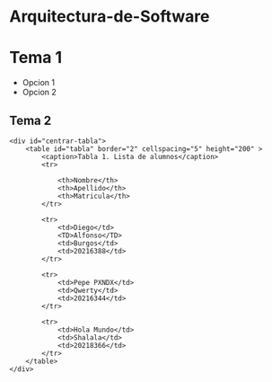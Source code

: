 # Arquitectura-de-Software



<html>

<head>
    <title>Mi codigo HTML Zzzz </title>


</head>

<body>
    <h1>
        Tema 1
    </h1>
    <ul>
        <li>Opcion 1</li>
        <li>Opcion 2</li>
    </ul>
    <h2>Tema 2</h2>

    <div id="centrar-tabla">
        <table id="tabla" border="2" cellspacing="5" height="200" >
            <caption>Tabla 1. Lista de alumnos</caption>
            <tr>

                <th>Nombre</th>
                <th>Apellido</th>
                <th>Matricula</th>
            </tr>

            <tr>
                <td>Diego</td>
                <TD>Alfonso</TD>
                <td>Burgos</td>
                <td>20216388</td>
            </tr>

            <tr>
                <td>Pepe PXNDX</td>
                <td>Qwerty</td>
                <td>20216344</td>
            </tr>

            <tr>
                <td>Hola Mundo</td>
                <td>Shalala</td>
                <td>20218366</td>
            </tr>
        </table>
    </div>


</body>

</html>
